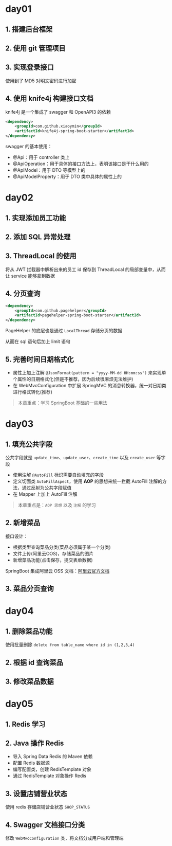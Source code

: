 # day01

## 1. 搭建后台框架

## 2. 使用 git 管理项目

## 3. 实现登录接口

使用到了 MD5 对明文密码进行加密

## 4. 使用 knife4j 构建接口文档

knife4j 是一个集成了 swagger 和 OpenAPI3 的依赖

```xml
<dependency>
    <groupId>com.github.xiaoymin</groupId>
    <artifactId>knife4j-spring-boot-starter</artifactId>
</dependency>
```

swagger 的基本使用：

- @Api：用于 controller 类上
- @ApiOperation：用于具体的接口方法上，表明该接口是干什么用的
- @ApiModel：用于 DTO 等模型上的
- @ApiModelProperty：用于 DTO 类中具体的属性上的

# day02

## 1. 实现添加员工功能

## 2. 添加 SQL 异常处理

## 3. ThreadLocal 的使用

将从 JWT 拦截器中解析出来的员工 id 保存到 ThreadLocal 的局部变量中，从而让 service 能够拿到数据

## 4. 分页查询

```xml
<dependency>
    <groupId>com.github.pagehelper</groupId>
    <artifactId>pagehelper-spring-boot-starter</artifactId>
</dependency>
```

PageHelper 的底层也是通过 `LocalThread` 存储分页的数据

从而在 sql 语句后加上 limit 语句

## 5. 完善时间日期格式化

- 属性上加上注解 `@JsonFormat(pattern = "yyyy-MM-dd HH:mm:ss")` 来实现单个属性的日期格式化(但是不推荐，因为后续很麻烦无法维护)
- 在 WebMvcConfiguration 中扩展 SpringMVC 的消息转换器，统一对日期类进行格式转化(推荐)

> 本章重点：学习 SpringBoot 基础的一些用法

# day03

## 1. 填充公共字段

公共字段就是 `update_time`、`update_user`、`create_time` 以及 `create_user` 等字段

- 使用注解 `@AutoFill` 标识需要自动填充的字段
- 定义切面类 `AutoFillAspect`，使用 **AOP** 的思想来统一拦截 AutoFill 注解的方法，通过反射为公共字段赋值
- 在 Mapper 上加上 AutoFill 注解

> 本章重点是：`AOP 思想` 以及 `注解` 的学习

## 2. 新增菜品

接口设计：

- 根据类型查询菜品分类(菜品必须属于某一个分类)
- 文件上传(阿里云OOS)，存储菜品的图片
- 新增菜品功能(点击保存，提交表单数据)

SpringBoot 集成阿里云 OSS 文档：[阿里云官方文档](https://developer.aliyun.com/article/1182457#:~:text=SpringBoot接入阿里OSS%201%201.引入阿里OSS依赖%20%3Cdependency%3E%20%3CgroupId%3Ecom.aliyun.oss%3C%2FgroupId%3E%20%3CartifactId%3Ealiyun-sdk-oss%3C%2FartifactId%3E%20%3Cversion%3E3.15.1%3C%2Fversion%3E%20%3C%2Fdependency%3E,...%204%204.OSS%20Service%20...%205%205.Controller调用%20)

## 3. 菜品分页查询

# day04 

## 1. 删除菜品功能

使用批量删除 `delete from table_name where id in (1,2,3,4)`

## 2. 根据 id 查询菜品

## 3. 修改菜品数据

# day05

## 1. Redis 学习

## 2. Java 操作 Redis

- 导入 Spring Data Redis 的 Maven 依赖
- 配置 Redis 数据源
- 编写配置类，创建 RedisTemplate 对象
- 通过 RedisTemplate 对象操作 Redis

## 3. 设置店铺营业状态

使用 redis 存储店铺营业状态 `SHOP_STATUS`

## 4. Swagger 文档接口分类

修改 `WebMvcConfiguration` 类，将文档分成用户端和管理端















